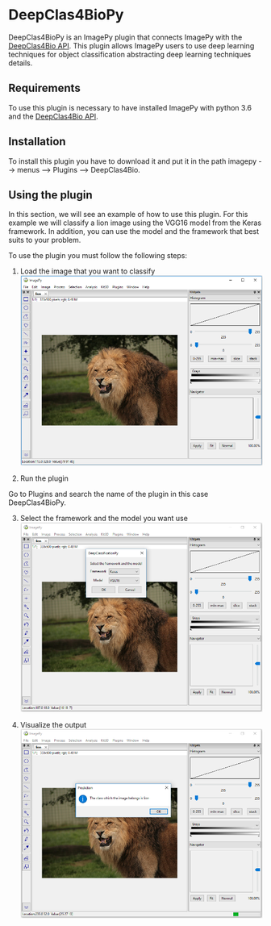 ﻿# DeepClas4BioPy

DeepClas4BioPy is an ImagePy plugin that connects ImagePy with the [DeepClas4Bio API](https://github.com/adines/DeepClas4Bio).  This plugin allows ImagePy users to use deep learning techniques for object classification abstracting deep learning techniques details. 

## Requirements
To use this plugin is necessary to have installed ImagePy with python 3.6 and the [DeepClas4Bio API](https://github.com/adines/DeepClas4Bio).

## Installation
To install this plugin you have to download it and put it in the path imagepy --> menus --> Plugins --> DeepClas4Bio.

## Using the plugin
In this section, we will see an example of how to use this plugin. For this example we will classify a lion image using the VGG16 model from the Keras framework. In addition, you can use the model and the framework that best suits to your problem. 

To use the plugin you must follow the following steps:

 1. Load the image that you want to classify
![Loading the image](docs/images/001.png)


 2. Run the plugin
 
 Go to Plugins and search the name of the plugin in this case DeepClas4BioPy.


 3. Select the framework and the model you want use
 ![Select framework and model](docs/images/003.png)

 
 4. Visualize the output
 ![Visualize the output](docs/images/004.png)
